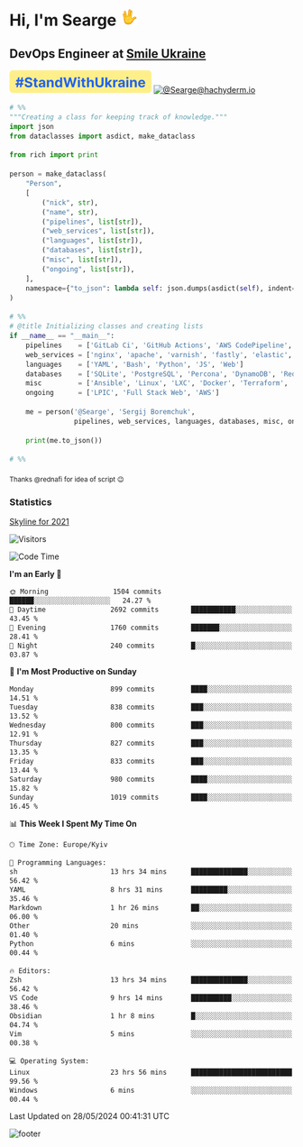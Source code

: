 # Hi, I'm Searge <img src="images/vulcan.webp" style="display: inline-block; margin: 0; height: 2rem" alt="Vulcan salute" />

## DevOps Engineer at [Smile Ukraine](https://smile-ukraine.com/en)

[![Stand With Ukraine](https://raw.githubusercontent.com/vshymanskyy/StandWithUkraine/main/badges/StandWithUkraine.svg)](https://stand-with-ukraine.pp.ua)
<a rel="me" href="https://hachyderm.io/@Searge">![@Searge@hachyderm.io](https://img.shields.io/badge/-@Searge-%232B90D9?logo=mastodon&logoColor=white)</a>

```python
# %%
"""Creating a class for keeping track of knowledge."""
import json
from dataclasses import asdict, make_dataclass

from rich import print

person = make_dataclass(
    "Person",
    [
        ("nick", str),
        ("name", str),
        ("pipelines", list[str]),
        ("web_services", list[str]),
        ("languages", list[str]),
        ("databases", list[str]),
        ("misc", list[str]),
        ("ongoing", list[str]),
    ],
    namespace={"to_json": lambda self: json.dumps(asdict(self), indent=4)},
)

# %%
# @title Initializing classes and creating lists
if __name__ == "__main__":
    pipelines    = ['GitLab Ci', 'GitHub Actions', 'AWS CodePipeline', 'Jenkins']
    web_services = ['nginx', 'apache', 'varnish', 'fastly', 'elastic', 'solr']
    languages    = ['YAML', 'Bash', 'Python', 'JS', 'Web']
    databases    = ['SQLite', 'PostgreSQL', 'Percona', 'DynamoDB', 'Redis']
    misc         = ['Ansible', 'Linux', 'LXC', 'Docker', 'Terraform', 'AWS']
    ongoing      = ['LPIC', 'Full Stack Web', 'AWS']

    me = person('@Searge', 'Sergij Boremchuk',
                pipelines, web_services, languages, databases, misc, ongoing)

    print(me.to_json())

# %%

```

<sub>Thanks @rednafi for idea of script :wink:</sub>

### Statistics

[Skyline for 2021](https://skyline.github.com/Searge/2021)

![Visitors](https://komarev.com/ghpvc/?username=searge&label=Profile%20views&color=0e75b6&style=flat) 
<!--START_SECTION:waka-->
![Code Time](http://img.shields.io/badge/Code%20Time-2%2C535%20hrs%2010%20mins-blue)

**I'm an Early 🐤** 

```text
🌞 Morning                1504 commits        ██████░░░░░░░░░░░░░░░░░░░   24.27 % 
🌆 Daytime                2692 commits        ███████████░░░░░░░░░░░░░░   43.45 % 
🌃 Evening                1760 commits        ███████░░░░░░░░░░░░░░░░░░   28.41 % 
🌙 Night                  240 commits         █░░░░░░░░░░░░░░░░░░░░░░░░   03.87 % 
```
📅 **I'm Most Productive on Sunday** 

```text
Monday                   899 commits         ████░░░░░░░░░░░░░░░░░░░░░   14.51 % 
Tuesday                  838 commits         ███░░░░░░░░░░░░░░░░░░░░░░   13.52 % 
Wednesday                800 commits         ███░░░░░░░░░░░░░░░░░░░░░░   12.91 % 
Thursday                 827 commits         ███░░░░░░░░░░░░░░░░░░░░░░   13.35 % 
Friday                   833 commits         ███░░░░░░░░░░░░░░░░░░░░░░   13.44 % 
Saturday                 980 commits         ████░░░░░░░░░░░░░░░░░░░░░   15.82 % 
Sunday                   1019 commits        ████░░░░░░░░░░░░░░░░░░░░░   16.45 % 
```


📊 **This Week I Spent My Time On** 

```text
🕑︎ Time Zone: Europe/Kyiv

💬 Programming Languages: 
sh                       13 hrs 34 mins      ██████████████░░░░░░░░░░░   56.42 % 
YAML                     8 hrs 31 mins       █████████░░░░░░░░░░░░░░░░   35.46 % 
Markdown                 1 hr 26 mins        ██░░░░░░░░░░░░░░░░░░░░░░░   06.00 % 
Other                    20 mins             ░░░░░░░░░░░░░░░░░░░░░░░░░   01.40 % 
Python                   6 mins              ░░░░░░░░░░░░░░░░░░░░░░░░░   00.44 % 

🔥 Editors: 
Zsh                      13 hrs 34 mins      ██████████████░░░░░░░░░░░   56.42 % 
VS Code                  9 hrs 14 mins       ██████████░░░░░░░░░░░░░░░   38.46 % 
Obsidian                 1 hr 8 mins         █░░░░░░░░░░░░░░░░░░░░░░░░   04.74 % 
Vim                      5 mins              ░░░░░░░░░░░░░░░░░░░░░░░░░   00.38 % 

💻 Operating System: 
Linux                    23 hrs 56 mins      █████████████████████████   99.56 % 
Windows                  6 mins              ░░░░░░░░░░░░░░░░░░░░░░░░░   00.44 % 
```


 Last Updated on 28/05/2024 00:41:31 UTC
<!--END_SECTION:waka-->

![footer](https://capsule-render.vercel.app/api?type=waving&color=gradient&customColorList=14,21&height=82&section=footer)
